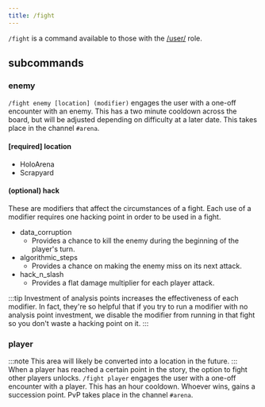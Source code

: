 ```yaml
---
title: /fight
---
```


`/fight` is a command available to those with the [/user/](/reference/roles/#user) role.

## subcommands

### **enemy**

`/fight enemy [location] (modifier)` engages the user with a one-off encounter with an enemy. This has a two minute cooldown across the board, but will be adjusted depending on difficulty at a later date. This takes place in the channel `#arena`.

#### [required] location

- HoloArena
- Scrapyard

#### (optional) hack

These are modifiers that affect the circumstances of a fight. Each use of a modifier requires one hacking point in order to be used in a fight.

- data_corruption
  - Provides a chance to kill the enemy during the beginning of the player's turn.
- algorithmic_steps
  - Provides a chance on making the enemy miss on its next attack.
- hack_n_slash
  - Provides a flat damage multiplier for each player attack.

:::tip
Investment of analysis points increases the effectiveness of each modifier. In fact, they're so helpful that if you try to run a modifier with no analysis point investment, we disable the modifier from running in that fight so you don't waste a hacking point on it.
:::

### **player**

:::note
This area will likely be converted into a location in the future.
:::
When a player has reached a certain point in the story, the option to fight other players unlocks. `/fight player` engages the user with a one-off encounter with a player. This has an hour cooldown. Whoever wins, gains a succession point. PvP takes place in the channel `#arena`.
